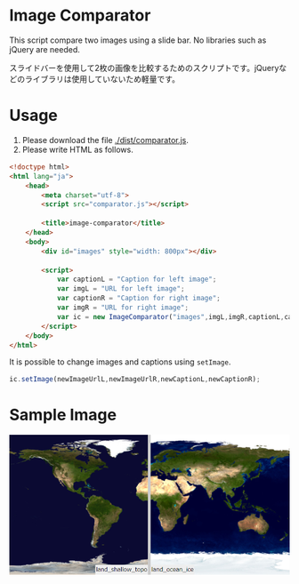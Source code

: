 # Image Comparator
This script compare two images using a slide bar. No libraries such as jQuery are needed.

スライドバーを使用して2枚の画像を比較するためのスクリプトです。jQueryなどのライブラリは使用していないため軽量です。

# Usage
1. Please download the file [./dist/comparator.js](./dist/comparator.js).
1. Please write HTML as follows.

```HTML
<!doctype html>
<html lang="ja">
	<head>
		<meta charset="utf-8">
		<script src="comparator.js"></script>
    
		<title>image-comparator</title>
	</head>
	<body>
		<div id="images" style="width: 800px"></div>
		
		<script>
			var captionL = "Caption for left image";
			var imgL = "URL for left image";
			var captionR = "Caption for right image";
			var imgR = "URL for right image";
			var ic = new ImageComparator("images",imgL,imgR,captionL,captionR);
		</script>
	</body>
</html>
```

It is possible to change images and captions using ```setImage```.

```JavaScript
ic.setImage(newImageUrlL,newImageUrlR,newCaptionL,newCaptionR);
```

# Sample Image

![sample](./sample.png)

